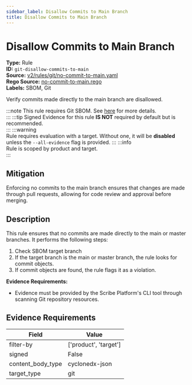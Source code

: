 ```yaml
---
sidebar_label: Disallow Commits to Main Branch
title: Disallow Commits to Main Branch
---  
```

# Disallow Commits to Main Branch  
**Type:** Rule  
**ID:** `git-disallow-commits-to-main`  
**Source:** [v2/rules/git/no-commit-to-main.yaml](https://github.com/scribe-public/sample-policies/blob/main/v2/rules/git/no-commit-to-main.yaml)  
**Rego Source:** [no-commit-to-main.rego](https://github.com/scribe-public/sample-policies/blob/main/v2/rules/git/no-commit-to-main.rego)  
**Labels:** SBOM, Git  

Verify commits made directly to the main branch are disallowed.

:::note 
This rule requires Git SBOM. See [here](https://deploy-preview-299--scribe-security.netlify.app/docs/valint/sbom) for more details.  
::: 
:::tip 
Signed Evidence for this rule **IS NOT** required by default but is recommended.  
::: 
:::warning  
Rule requires evaluation with a target. Without one, it will be **disabled** unless the `--all-evidence` flag is provided.
::: 
:::info  
Rule is scoped by product and target.  
:::  

## Mitigation  
Enforcing no commits to the main branch ensures that changes are made through pull requests, allowing for code review and approval before merging.


## Description  
This rule ensures that no commits are made directly to the main or master branches.
It performs the following steps:

1. Check SBOM target branch
2. If the target branch is the main or master branch, the rule looks for commit objects.
3. If commit objects are found, the rule flags it as a violation.

**Evidence Requirements:**
- Evidence must be provided by the Scribe Platform's CLI tool through scanning Git repository resources.


## Evidence Requirements  
| Field | Value |
|-------|-------|
| filter-by | ['product', 'target'] |
| signed | False |
| content_body_type | cyclonedx-json |
| target_type | git |

